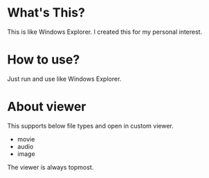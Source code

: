 # What's This?
This is like Windows Explorer.
I created this for my personal interest.

# How to use?
Just run and use like Windows Explorer.

# About viewer
This supports below file types and open in custom viewer.
- movie
- audio
- image

The viewer is always topmost.
